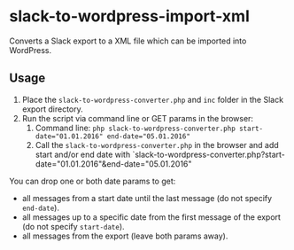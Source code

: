 # slack-to-wordpress-import-xml
Converts a Slack export to a XML file which can be imported into WordPress.

## Usage

1. Place the `slack-to-wordpress-converter.php` and `inc` folder in the Slack export directory.
2. Run the script via command line or GET params in the browser:
    1. Command line: `php slack-to-wordpress-converter.php start-date="01.01.2016" end-date="05.01.2016"`
    2. Call the `slack-to-wordpress-converter.php` in the browser and add start and/or end date with `slack-to-wordpress-converter.php?start-date="01.01.2016"&end-date="05.01.2016"

You can drop one or both date params to get:
- all messages from a start date until the last message (do not specify `end-date`).
- all messages up to a specific date from the first message of the export (do not specify `start-date`).
- all messages from the export (leave both params away).